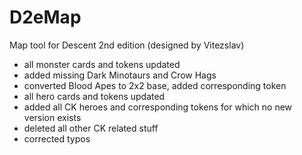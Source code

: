 # D2eMap
Map tool for Descent 2nd edition (designed by Vitezslav)

- all monster cards and tokens updated
- added missing Dark Minotaurs and Crow Hags
- converted Blood Apes to 2x2 base, added corresponding token
- all hero cards and tokens updated
- added all CK heroes and corresponding tokens for which no new version exists
- deleted all other CK related stuff
- corrected typos
